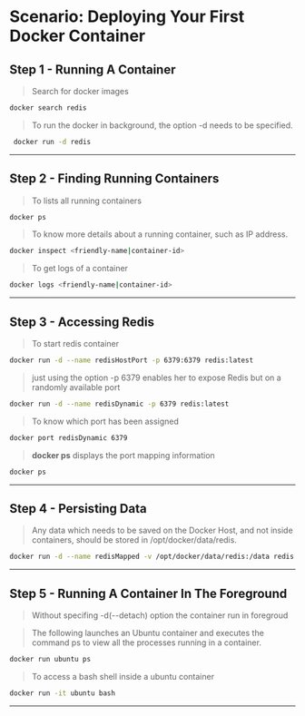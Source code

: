 # Scenario: Deploying Your First Docker Container 

## Step 1 - Running A Container
> Search for docker images
```bash
docker search redis
```


> To run the docker in background, the option -d needs to be specified.
```bash
 docker run -d redis
  ```
  ---

## Step 2 - Finding Running Containers

> To lists all running containers
```bash
docker ps
```
>To know more details about a running container, such as IP address.
```bash
docker inspect <friendly-name|container-id>
```
>To get logs of a container
```bash
docker logs <friendly-name|container-id>
```
---

## Step 3 - Accessing Redis
>To start redis container 
```bash
docker run -d --name redisHostPort -p 6379:6379 redis:latest
```
>just using the option -p 6379 enables her to expose Redis but on a randomly available port
```bash
docker run -d --name redisDynamic -p 6379 redis:latest
```
> To know which port has been assigned
```bash
docker port redisDynamic 6379
```
> **docker ps** displays the port mapping information
```bash
docker ps
```
---
## Step 4 - Persisting Data
>Any data which needs to be saved on the Docker Host, and not inside containers, should be stored in /opt/docker/data/redis.
```bash
docker run -d --name redisMapped -v /opt/docker/data/redis:/data redis
```

---
## Step 5 - Running A Container In The Foreground
> Without specifing -d(--detach) option the container run in foregroud

> The following launches an Ubuntu container and executes the command ps to view all the processes running in a container.
```bash
docker run ubuntu ps
```
>To access a bash shell inside a ubuntu container
```bash
docker run -it ubuntu bash
```
---